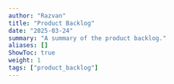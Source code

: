 ```yaml
---
author: "Razvan"
title: "Product Backlog"
date: "2025-03-24"
summary: "A summary of the product backlog."
aliases: []
ShowToc: true
weight: 1
tags: ["product_backlog"]
---
```

